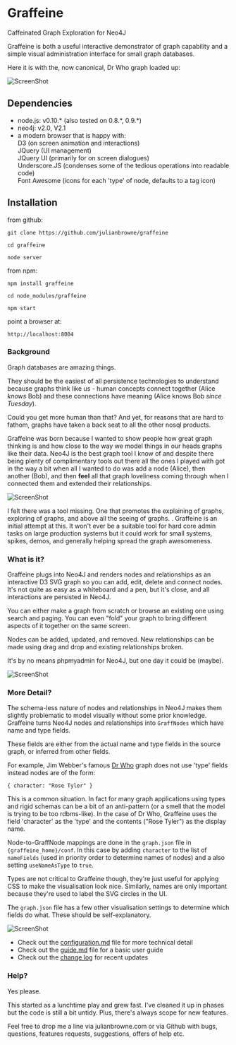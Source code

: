
# Graffeine

Caffeinated Graph Exploration for Neo4J

Graffeine is both a useful interactive demonstrator of graph capability and a simple visual administration
interface for small graph databases.

Here it is with the, now canonical, Dr Who graph loaded up:

![ScreenShot](https://raw.githubusercontent.com/julianbrowne/graffeine/master/public/assets/images/screenshot-drwho.jpeg)

## Dependencies

-   node.js: v0.10.\* (also tested on 0.8.\*, 0.9.\*)
-   neo4j: v2.0, V2.1
-   a modern browser that is happy with:  
    D3                  (on screen animation and interactions)  
    JQuery              (UI management)  
    JQuery UI           (primarily for on screen dialogues)  
    Underscore.JS       (condenses some of the tedious operations into readable code)  
    Font Awesome        (icons for each 'type' of node, defaults to a tag icon)  

## Installation

from github:

    git clone https://github.com/julianbrowne/graffeine

    cd graffeine

    node server

from npm:

    npm install graffeine

    cd node_modules/graffeine

    npm start

point a browser at:

    http://localhost:8004
    
### Background

Graph databases are amazing things.

They should be the easiest of all persistence technologies to understand because graphs think like us - human concepts connect together (Alice _knows_ Bob) and these connections have meaning (Alice knows Bob _since Tuesday_).

Could you get more human than that? And yet, for reasons that are hard to fathom, graphs have taken a back seat to all the other nosql products.

Graffeine was born because I wanted to show people how great graph thinking is and how close to the way we model things in our heads graphs like their data. Neo4J is the best graph tool I know of and despite there being plenty of complimentary tools out there all the ones I played with got in the way a bit when all I wanted to do was add a node (Alice), then another (Bob), and then **feel** all that graph loveliness coming through when I connected them and extended their relationships.

![ScreenShot](https://raw.githubusercontent.com/julianbrowne/graffeine/master/public/assets/images/screenshot-alice-bob.jpeg)

I felt there was a tool missing. One that promotes the explaining of graphs, exploring of graphs, and above all the seeing of graphs. . Graffeine is an initial attempt at this. It won't ever be a suitable tool for hard core admin tasks on large production systems but it could work for small systems, spikes, demos, and generally helping spread the graph awesomeness.

### What is it?

Graffeine plugs into Neo4J and renders nodes and relationships as an interactive D3 SVG graph so you can add, edit, delete and connect nodes. It's not quite as easy as a whiteboard and a pen, but it's close, and all interactions are persisted in Neo4J.

You can either make a graph from scratch or browse an existing one using search and paging. You can even "fold" your graph to bring different aspects of it together on the same screen.

Nodes can be added, updated, and removed. New relationships can be made using drag and drop and existing relationships broken.

It's by no means phpmyadmin for Neo4J, but one day it could be (maybe).

![ScreenShot](https://raw.githubusercontent.com/julianbrowne/graffeine/master/public/assets/images/screenshot-draglet.jpeg)

### More Detail?

The schema-less nature of nodes and relationships in Neo4J makes them slightly problematic to model visually without some prior knowledge. Graffeine turns Neo4J nodes and relationships into ```GraffNodes``` which have name and type fields.

These fields are either from the actual name and type fields in the source graph, or inferred from other fields.

For example, Jim Webber's famous [Dr Who](https://github.com/jimwebber/neo4j-tutorial) graph does not use 'type' fields instead nodes are of the form:

    { character: "Rose Tyler" }

This is a common situation. In fact for many graph applications using types and rigid schemas can be a bit of an anti-pattern (or a smell that the model is trying to be too rdbms-like). In the case of Dr Who, Graffeine uses the field 'character' as the 'type' and the contents ("Rose Tyler") as the display name.

Node-to-GraffNode mappings are done in the ```graph.json``` file in ```{graffeine_home}/conf```. In this case by adding ```character``` to the list of ```nameFields``` (used in priority order to determine names of nodes) and a also setting ```useNameAsType``` to ```true```.

Types are not critical to Graffeine though, they're just useful for applying CSS to make the visualisation look nice. Similarly, names are only important because they're used to label the SVG circles in the UI.

The ```graph.json``` file has a few other visualisation settings to determine which fields do what. These should be self-explanatory.

![ScreenShot](https://raw.githubusercontent.com/julianbrowne/graffeine/master/public/assets/images/screenshot-relationship.jpeg)

* Check out the [configuration.md](configuration.md) file for more technical detail
* Check out the [guide.md](guide.md) file for a basic user guide
* Check out the [change log](changelog.md) for recent updates

### Help?

Yes please.

This started as a lunchtime play and grew fast. I've cleaned it up in phases but the code is still a bit untidy. Plus, there's always scope for new features.

Feel free to drop me a line via julianbrowne.com or via Github with bugs, questions, features requests, suggestions, offers of help etc.
